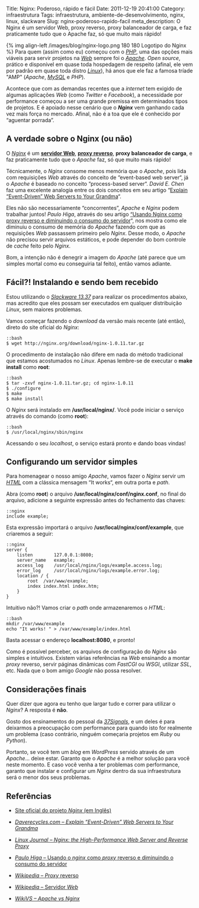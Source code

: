 Title: Nginx: Poderoso, rápido e fácil
Date: 2011-12-19 20:41:00
Category: infraestrutura
Tags: infraestrutura, ambiente-de-desenvolvimento, nginx, linux, slackware
Slug: nginx-poderoso-rapido-facil
meta_description: O Nginx é um servidor Web, proxy reverso, proxy balanceador de carga, e faz praticamente tudo que o Apache faz, só que muito mais rápido!


{% img align-left /images/blog/nginx-logo.png 180 180 Logotipo do Nginx %}
Para quem (assim como eu) começou com o [*PHP*][], uma das opções mais viáveis
para servir projetos na [*Web*][] sempre foi o [*Apache*][]. *Open source*,
prático e disponível em quase toda hospedagem de respeito (afinal, ele vem por
padrão em quase toda distro [*Linux*][]), há anos que ele faz a famosa
tríade "AMP" (*Apache*, [*MySQL*][] e *PHP*).

Acontece que com as demandas recentes que a *internet* tem exigido de
algumas aplicações *Web* (como *Twitter* e *Facebook*), a necessidade
por performance começou a ser uma grande premissa em determinados tipos
de projetos. E é apoiado nesse cenário que o ***Nginx*** vem ganhando
cada vez mais força no mercado. Afinal, não é a toa que ele é conhecido
por “aguentar porrada”.

<!-- PELICAN_END_SUMMARY -->


A verdade sobre o Nginx (ou não)
--------------------------------

O [*Nginx*][] é um [**servidor Web**][], [**proxy reverso**][],
**proxy balanceador de carga**, e faz praticamente tudo que o *Apache*
faz, só que muito mais rápido!

Técnicamente, o *Nginx* consome menos memória que o *Apache*, pois lida
com requisições *Web* através do conceito de “event-based web server“,
já o *Apache* é baseado no conceito “process-based server“. *David E.
Chen* faz uma excelente analogia entre os dois conceitos em seu artigo
“[Explain “Event-Driven” Web Servers to Your Grandma][]“.

Eles não são necessariamente “concorrentes”, *Apache* e *Nginx* podem
trabalhar juntos! *Paulo Higa*, através do seu artigo
[“Usando Nginx como proxy reverso e diminuindo o consumo do servidor][]“, nos mostra
como ele diminuiu o consumo de memória do *Apache* fazendo com que as
requisições *Web* passassem primeiro pelo *Nginx*. Desse modo, o
*Apache* não precisou servir arquivos estáticos, e pode depender do bom
controle de *cache* feito pelo *Nginx*.

Bom, a intenção não é denegrir a imagem do *Apache* (até parece que um
simples mortal como eu conseguiria tal feito), então vamos adiante.


Fácil?! Instalando e sendo bem recebido
---------------------------------------

Estou utilizando o [*Slackware 13.37*][] para realizar os procedimentos
abaixo, mas acredito que eles possam ser executados em qualquer
distribuição *Linux*, sem maiores problemas.

Vamos começar fazendo o *download* da versão mais recente (até então),
direto do site oficial do *Nginx*:

    ::bash
    $ wget http://nginx.org/download/nginx-1.0.11.tar.gz

O procedimento de instalação não difere em nada do método tradicional
que estamos acostumados no *Linux*. Apenas lembre-se de executar o
**make install** como **root**:

    ::bash
    $ tar -zxvf nginx-1.0.11.tar.gz; cd nginx-1.0.11
    $ ./configure
    $ make
    $ make install

O *Nginx* será instalado em **/usr/local/nginx/**. Você pode iniciar o
serviço através do comando (como **root**):

    ::bash
    $ /usr/local/nginx/sbin/nginx

Acessando o seu *localhost*, o serviço estará pronto e dando boas
vindas!


Configurando um servidor simples
--------------------------------

Para homenagear o nosso amigo *Apache*, vamos fazer o *Nginx* servir um
[*HTML*][] com a clássica mensagem “It works“, em outra porta e *path*.

Abra (como **root**) o arquivo **/usr/local/nginx/conf/nginx.conf**, no
final do arquivo, adicione a seguinte expressão antes do fechamento das
chaves:

    ::nginx
    include example;

Esta expressão importará o arquivo **/usr/local/nginx/conf/example**,
que criaremos a seguir:

    ::nginx
    server {
        listen        127.0.0.1:8080;
        server_name   example;
        access_log    /usr/local/nginx/logs/example.access.log;
        error_log     /usr/local/nginx/logs/example.error.log;
        location / {
            root  /var/www/example;
            index index.html index.htm;  
        }
    }

Intuitivo não?! Vamos criar o *path* onde armazenaremos o *HTML*:

    ::bash
    mkdir /var/www/example
    echo "It works! " > /var/www/example/index.html

Basta acessar o endereço **localhost:8080**, e pronto!

Como é possível perceber, os arquivos de configuração do *Nginx* são
simples e intuitivos. Existem várias referências na *Web* ensinando a
montar *proxy* reverso, servir páginas dinâmicas com *FastCGI* ou
*WSGI*, utilizar *SSL*, etc. Nada que o bom amigo *Google* não possa
resolver.


Considerações finais
--------------------

Quer dizer que agora eu tenho que largar tudo e correr para utilizar o
*Nginx*? A resposta é **não**.

Gosto dos ensinamentos do pessoal da [*37Signals*][], e um deles é para
deixarmos a preocupação com performance para quando isto for realmente
um problema (caso contrário, ninguém começaria projetos em *Ruby* ou
*Python*).

Portanto, se você tem um *blog* em *WordPress* servido através de um
*Apache*... deixe estar. Garanto que o *Apache* é a melhor solução para
você neste momento. E caso você venha a ter problemas com performance,
garanto que instalar e configurar um *Nginx* dentro da sua
infraestrutura será o menor dos seus problemas.


Referências
-----------

* [Site oficial do projeto *Nginx* (em Inglês)][]
* [*Daverecycles.com – Explain “Event-Driven” Web Servers to Your Grandma*][]
* [*Linux Journal – Nginx: the High-Performance Web Server and Reverse Proxy*][]
* [*Paulo Higa* – Usando o *nginx* como *proxy* reverso e diminuindo o consumo do servidor][]
* [*Wikipedia* – *Proxy* reverso][]
* [*Wikipedia* – Servidor *Web*][]
* [*WikiVS – Apache vs Nginx*][]


  [*PHP*]: {tag}php "Leia mais sobre PHP"
  [*Web*]: {tag}web "Leia mais sobre Web"
  [*Apache*]: http://httpd.apache.org/
    "Página oficial do projeto Apache"
  [*Linux*]: {tag}linux "Leia mais sobre Linux"
  [*MySQL*]: http://www.mysql.com/
    "Conheça o banco de dados open source mais popular do mundo"
  [*Nginx*]: http://nginx.org/ "Conheça o Nginx!"
  [**servidor Web**]: http://pt.wikipedia.org/wiki/Servidor_web
    "Entenda o que é um servidor Web"
  [**proxy reverso**]: http://pt.wikipedia.org/wiki/Proxy_reverso
    "Entenda o que é um Proxy Reverso"
  [Explain “Event-Driven” Web Servers to Your Grandma]: http://daverecycles.com/post/3104767110/explain-event-driven-web-servers-to-your-grandma
    "Leia esta boa analogia entre os conceitos"
  [“Usando Nginx como proxy reverso e diminuindo o consumo do servidor]: http://paulohiga.com/posts/nginx-proxy-reverso-php-apache.php
    "Aprenda como fazer o Nginx tornar-se um proxy reverso"
  [*Slackware 13.37*]: http://www.slackware.com/
    "Conheça e delicie-se com o Slackware Linux"
  [*HTML*]: {tag}html5 "Leia mais sobre HTML5"
  [*37Signals*]: http://37signals.com/
    "Você não sabe o que é a 37Signals?"
  [Site oficial do projeto *Nginx* (em Inglês)]: http://nginx.org/
    "Conheça, instale e use agora o Nginx!"
  [*Daverecycles.com – Explain “Event-Driven” Web Servers to Your Grandma*]: http://daverecycles.com/post/3104767110/explain-event-driven-web-servers-to-your-grandma
    "Entenda a diferença entre o webserver baseado em eventos, e outro baseado em processos"
  [*Linux Journal – Nginx: the High-Performance Web Server and Reverse Proxy*]: http://www.linuxjournal.com/article/10108
    "Excelente artigo sobre o Nginx"
  [*Paulo Higa* – Usando o *nginx* como *proxy* reverso e diminuindo o consumo do servidor]: http://paulohiga.com/posts/nginx-proxy-reverso-php-apache.php
    "Artigo de Paulo Higa sobre Nginx e proxy reverso, com Apache"
  [*Wikipedia* – *Proxy* reverso]: http://pt.wikipedia.org/wiki/Proxy_reverso
    "Leia mais na Wikipedia"
  [*Wikipedia* – Servidor *Web*]: http://pt.wikipedia.org/wiki/Servidor_web
    "Leia mais na Wikipedia"
  [*WikiVS – Apache vs Nginx*]: http://www.wikivs.com/wiki/Apache_vs_nginx
    "Entenda um pouco mais a diferença entre Apache e Nginx"
